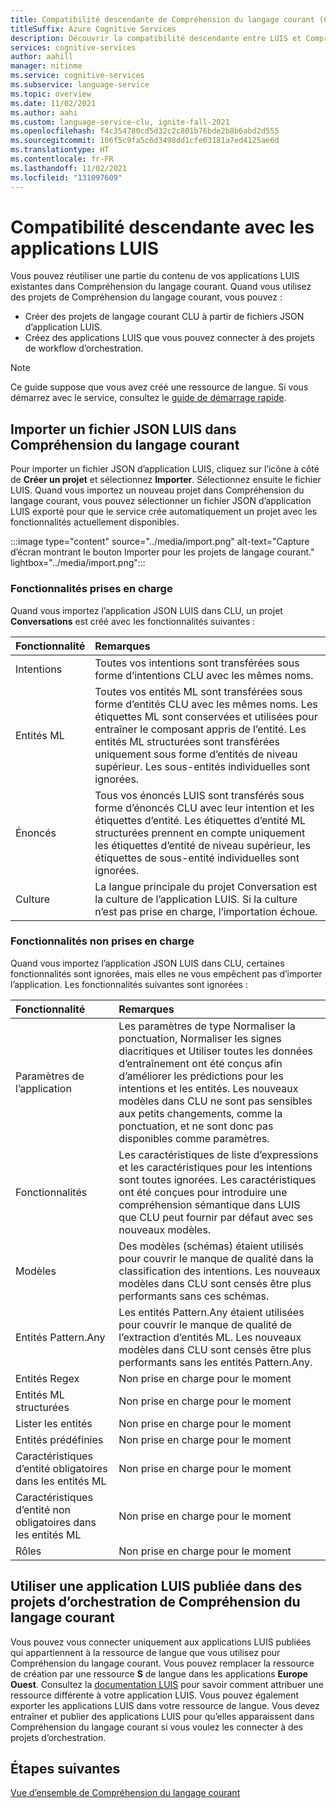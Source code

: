 ```yaml
---
title: Compatibilité descendante de Compréhension du langage courant (CLU)
titleSuffix: Azure Cognitive Services
description: Découvrir la compatibilité descendante entre LUIS et Compréhension du langage courant
services: cognitive-services
author: aahill
manager: nitinme
ms.service: cognitive-services
ms.subservice: language-service
ms.topic: overview
ms.date: 11/02/2021
ms.author: aahi
ms.custom: language-service-clu, ignite-fall-2021
ms.openlocfilehash: f4c354780cd5d32c2c801b76bde2b8b6abd2d555
ms.sourcegitcommit: 106f5c9fa5c6d3498dd1cfe63181a7ed4125ae6d
ms.translationtype: HT
ms.contentlocale: fr-FR
ms.lasthandoff: 11/02/2021
ms.locfileid: "131097609"
---
```

# <a name="backwards-compatibility-with-luis-applications"></a>Compatibilité descendante avec les applications LUIS

Vous pouvez réutiliser une partie du contenu de vos applications LUIS existantes dans Compréhension du langage courant. Quand vous utilisez des projets de Compréhension du langage courant, vous pouvez :
* Créer des projets de langage courant CLU à partir de fichiers JSON d’application LUIS.
* Créez des applications LUIS que vous pouvez connecter à des projets de workflow d’orchestration.  
  
> [!NOTE]
> Ce guide suppose que vous avez créé une ressource de langue. Si vous démarrez avec le service, consultez le [guide de démarrage rapide](../quickstart.md). 

## <a name="import-a-luis-application-json-file-into-conversational-language-understanding"></a>Importer un fichier JSON LUIS dans Compréhension du langage courant

Pour importer un fichier JSON d’application LUIS, cliquez sur l’icône à côté de **Créer un projet** et sélectionnez **Importer**. Sélectionnez ensuite le fichier LUIS. Quand vous importez un nouveau projet dans Compréhension du langage courant, vous pouvez sélectionner un fichier JSON d’application LUIS exporté pour que le service crée automatiquement un projet avec les fonctionnalités actuellement disponibles.

:::image type="content" source="../media/import.png" alt-text="Capture d’écran montrant le bouton Importer pour les projets de langage courant." lightbox="../media/import.png":::

### <a name="supported-features"></a>Fonctionnalités prises en charge
Quand vous importez l’application JSON LUIS dans CLU, un projet **Conversations** est créé avec les fonctionnalités suivantes :

|**Fonctionnalité**|**Remarques**|
| :- | :- |
|Intentions|Toutes vos intentions sont transférées sous forme d’intentions CLU avec les mêmes noms.|
|Entités ML|Toutes vos entités ML sont transférées sous forme d’entités CLU avec les mêmes noms. Les étiquettes ML sont conservées et utilisées pour entraîner le composant appris de l’entité. Les entités ML structurées sont transférées uniquement sous forme d’entités de niveau supérieur. Les sous-entités individuelles sont ignorées.|
|Énoncés|Tous vos énoncés LUIS sont transférés sous forme d’énoncés CLU avec leur intention et les étiquettes d’entité. Les étiquettes d’entité ML structurées prennent en compte uniquement les étiquettes d’entité de niveau supérieur, les étiquettes de sous-entité individuelles sont ignorées.|
|Culture|La langue principale du projet Conversation est la culture de l’application LUIS. Si la culture n’est pas prise en charge, l’importation échoue. |

### <a name="unsupported-features"></a>Fonctionnalités non prises en charge

Quand vous importez l’application JSON LUIS dans CLU, certaines fonctionnalités sont ignorées, mais elles ne vous empêchent pas d’importer l’application. Les fonctionnalités suivantes sont ignorées :

|**Fonctionnalité**|**Remarques**|
| :- | :- |
|Paramètres de l’application|Les paramètres de type Normaliser la ponctuation, Normaliser les signes diacritiques et Utiliser toutes les données d’entraînement ont été conçus afin d’améliorer les prédictions pour les intentions et les entités. Les nouveaux modèles dans CLU ne sont pas sensibles aux petits changements, comme la ponctuation, et ne sont donc pas disponibles comme paramètres.|
|Fonctionnalités|Les caractéristiques de liste d’expressions et les caractéristiques pour les intentions sont toutes ignorées. Les caractéristiques ont été conçues pour introduire une compréhension sémantique dans LUIS que CLU peut fournir par défaut avec ses nouveaux modèles.|
|Modèles|Des modèles (schémas) étaient utilisés pour couvrir le manque de qualité dans la classification des intentions. Les nouveaux modèles dans CLU sont censés être plus performants sans ces schémas.|
|Entités Pattern.Any|Les entités Pattern.Any étaient utilisées pour couvrir le manque de qualité de l’extraction d’entités ML. Les nouveaux modèles dans CLU sont censés être plus performants sans les entités Pattern.Any.|
|Entités Regex| Non prise en charge pour le moment |
|Entités ML structurées| Non prise en charge pour le moment |
|Lister les entités | Non prise en charge pour le moment |
|Entités prédéfinies | Non prise en charge pour le moment |
|Caractéristiques d’entité obligatoires dans les entités ML | Non prise en charge pour le moment |
|Caractéristiques d’entité non obligatoires dans les entités ML | Non prise en charge pour le moment |
|Rôles | Non prise en charge pour le moment |

## <a name="use-a-published-luis-application-in-conversational-language-understanding-orchestration-projects"></a>Utiliser une application LUIS publiée dans des projets d’orchestration de Compréhension du langage courant

Vous pouvez vous connecter uniquement aux applications LUIS publiées qui appartiennent à la ressource de langue que vous utilisez pour Compréhension du langage courant. Vous pouvez remplacer la ressource de création par une ressource **S** de langue dans les applications **Europe Ouest**. Consultez la [documentation LUIS](../../../luis/luis-how-to-azure-subscription.md#assign-luis-resources) pour savoir comment attribuer une ressource différente à votre application LUIS. Vous pouvez également exporter les applications LUIS dans votre ressource de langue. Vous devez entraîner et publier des applications LUIS pour qu’elles apparaissent dans Compréhension du langage courant si vous voulez les connecter à des projets d’orchestration.


## <a name="next-steps"></a>Étapes suivantes

[Vue d’ensemble de Compréhension du langage courant](../overview.md)
